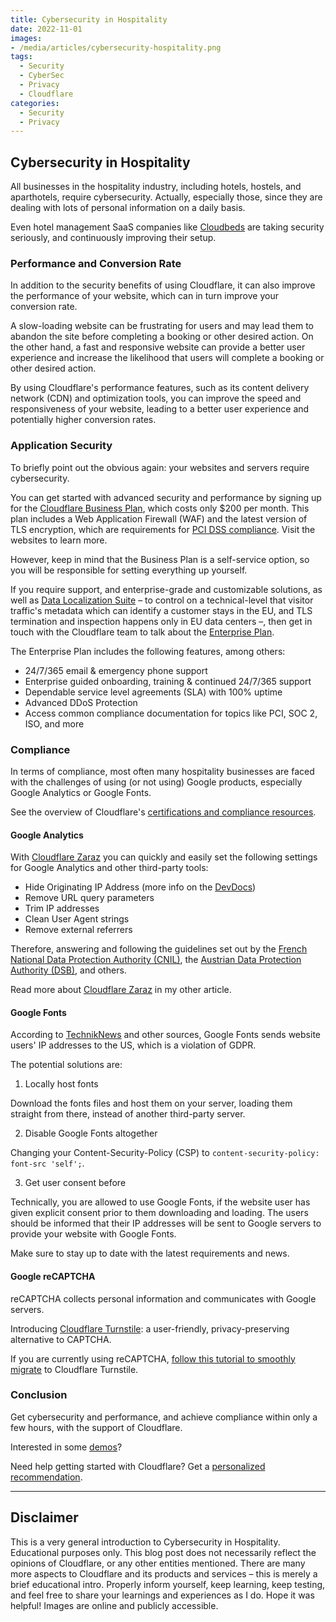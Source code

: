 ```yaml
---
title: Cybersecurity in Hospitality
date: 2022-11-01
images: 
- /media/articles/cybersecurity-hospitality.png
tags:
  - Security
  - CyberSec
  - Privacy
  - Cloudflare
categories:
  - Security
  - Privacy
---
```


## Cybersecurity in Hospitality

All businesses in the hospitality industry, including hotels, hostels, and aparthotels, require cybersecurity. Actually, especially those, since they are dealing with lots of personal information on a daily basis.

Even hotel management SaaS companies like [Cloudbeds](https://www.cloudbeds.com/cloudbeds-data-security/) are taking security seriously, and continuously improving their setup.


### Performance and Conversion Rate

In addition to the security benefits of using Cloudflare, it can also improve the performance of your website, which can in turn improve your conversion rate.

A slow-loading website can be frustrating for users and may lead them to abandon the site before completing a booking or other desired action. On the other hand, a fast and responsive website can provide a better user experience and increase the likelihood that users will complete a booking or other desired action.

By using Cloudflare's performance features, such as its content delivery network (CDN) and optimization tools, you can improve the speed and responsiveness of your website, leading to a better user experience and potentially higher conversion rates.


### Application Security

To briefly point out the obvious again: your websites and servers require cybersecurity.

You can get started with advanced security and performance by signing up for the [Cloudflare Business Plan](https://www.cloudflare.com/plans/business/), which costs only $200 per month. 
This plan includes a Web Application Firewall (WAF) and the latest version of TLS encryption, which are requirements for [PCI DSS compliance](https://www.cloudflare.com/resources/assets/slt3lc6tev37/1kR1Ql7kIS7wsgPpFYASkG/3860de26da985a63a5e5127d2d28f140/PCI_compliance.pdf). Visit the websites to learn more.

However, keep in mind that the Business Plan is a self-service option, so you will be responsible for setting everything up yourself.

If you require support, and enterprise-grade and customizable solutions, as well as [Data Localization Suite](https://www.cloudflare.com/data-localization/) – to control on a technical-level that visitor traffic's metadata which can identify a customer stays in the EU, and TLS termination and inspection happens only in EU data centers –, then get in touch with the Cloudflare team to talk about the [Enterprise Plan](https://www.cloudflare.com/enterprise/).

The Enterprise Plan includes the following features, among others:
- 24/7/365 email & emergency phone support
- Enterprise guided onboarding, training & continued 24/7/365 support
- Dependable service level agreements (SLA) with 100% uptime
- Advanced DDoS Protection
- Access common compliance documentation for topics like PCI, SOC 2, ISO, and more


### Compliance

In terms of compliance, most often many hospitality businesses are faced with the challenges of using (or not using) Google products, especially Google Analytics or Google Fonts.

See the overview of Cloudflare's [certifications and compliance resources](https://www.cloudflare.com/trust-hub/compliance-resources/).

#### Google Analytics

With [Cloudflare Zaraz](https://developers.cloudflare.com/zaraz/) you can quickly and easily set the following settings for Google Analytics and other third-party tools:
- Hide Originating IP Address (more info on the [DevDocs](https://developers.cloudflare.com/zaraz/faq/#after-moving-from-google-analytics-4-to-zaraz-i-can-no-longer-see-demographics-data-why))
- Remove URL query parameters
- Trim IP addresses
- Clean User Agent strings
- Remove external referrers

Therefore, answering and following the guidelines set out by the [French National Data Protection Authority (CNIL)](https://blog.cloudflare.com/zaraz-privacy-features-in-response-to-cnil/), the [Austrian Data Protection Authority (DSB)](https://blog.cloudflare.com/keep-analytics-tracking-data-in-the-eu-cloudflare-zaraz/), and others.

Read more about [Cloudflare Zaraz](https://davidtofan.com/articles/cloudflare-zaraz/) in my other article.

#### Google Fonts

According to [TechnikNews](https://www.techniknews.net/en/news/datenschutzverletzung-wegen-google-fonts-datenschutzanwalt-mahnt-ab/) and other sources, Google Fonts sends website users' IP addresses to the US, which is a violation of GDPR.

The potential solutions are:

1. Locally host fonts

Download the fonts files and host them on your server, loading them straight from there, instead of another third-party server.

2. Disable Google Fonts altogether

Changing your Content-Security-Policy (CSP) to `content-security-policy: font-src 'self';`.

3. Get user consent before

Technically, you are allowed to use Google Fonts, if the website user has given explicit consent prior to them downloading and loading. The users should be informed that their IP addresses will be sent to Google servers to provide your website with Google Fonts.

Make sure to stay up to date with the latest requirements and news.

#### Google reCAPTCHA

reCAPTCHA collects personal information and communicates with Google servers.

Introducing [Cloudflare Turnstile](https://developers.cloudflare.com/turnstile/): a user-friendly, privacy-preserving alternative to CAPTCHA.

If you are currently using reCAPTCHA, [follow this tutorial to smoothly migrate](https://developers.cloudflare.com/turnstile/get-started/migrating-from-recaptcha/) to Cloudflare Turnstile.

### Conclusion

Get cybersecurity and performance, and achieve compliance within only a few hours, with the support of Cloudflare.

Interested in some [demos](https://www.cf-testing.com/)?

Need help getting started with Cloudflare? Get a [personalized recommendation](https://www.cloudflare.com/about-your-website/).

* * * *

## Disclaimer

This is a very general introduction to Cybersecurity in Hospitality. Educational purposes only. This blog post does not necessarily reflect the opinions of Cloudflare, or any other entities mentioned. There are many more aspects to Cloudflare and its products and services – this is merely a brief educational intro. Properly inform yourself, keep learning, keep testing, and feel free to share your learnings and experiences as I do. Hope it was helpful! Images are online and publicly accessible.

